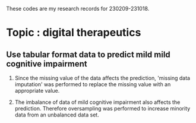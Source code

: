 These codes are my research records for 230209-231018.
# Topic : digital therapeutics
## Use tabular format data to predict mild mild cognitive impairment


1. Since the missing value of the data affects the prediction, 'missing data imputation' was performed to replace the missing value with an appropriate value.

2. The imbalance of data of mild cognitive impairment also affects the prediction. Therefore oversampling was performed to increase minority data from an unbalanced data set.

